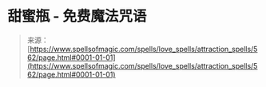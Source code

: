 <!--yml

分类：未分类

日期：2024-06-12 18:33:20

-->

# 甜蜜瓶 - 免费魔法咒语

> 来源：[https://www.spellsofmagic.com/spells/love_spells/attraction_spells/562/page.html#0001-01-01](https://www.spellsofmagic.com/spells/love_spells/attraction_spells/562/page.html#0001-01-01)
